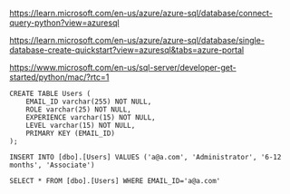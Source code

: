 
https://learn.microsoft.com/en-us/azure/azure-sql/database/connect-query-python?view=azuresql

https://learn.microsoft.com/en-us/azure/azure-sql/database/single-database-create-quickstart?view=azuresql&tabs=azure-portal

https://www.microsoft.com/en-us/sql-server/developer-get-started/python/mac/?rtc=1


```
CREATE TABLE Users (
    EMAIL_ID varchar(255) NOT NULL,
    ROLE varchar(25) NOT NULL,
    EXPERIENCE varchar(15) NOT NULL,
    LEVEL varchar(15) NOT NULL,
    PRIMARY KEY (EMAIL_ID)
);

INSERT INTO [dbo].[Users] VALUES ('a@a.com', 'Administrator', '6-12 months', 'Associate')

SELECT * FROM [dbo].[Users] WHERE EMAIL_ID='a@a.com'
```